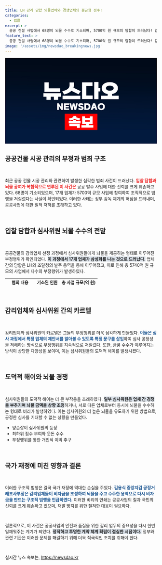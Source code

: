 ```yaml
---
title: LH 감리 담합 뇌물업체와 경쟁업체의 불균형 점수!
categories:
  - 법률
excerpt: >
  공공 건설 사업에서 68명이 뇌물 수수로 기소되며, 5700억 원 규모의 담합이 드러났다! 감리업체와 심사위원 간의 부패 카르텔이 부실 시공을 초래, 심각한 국가재정 손실을 불러왔다. 클릭해 자세히 알아보세요!
feature_text: >
  공공 건설 사업에서 68명이 뇌물 수수로 기소되며, 5700억 원 규모의 담합이 드러났다! 감리업체와 심사위원 간의 부패 카르텔이 부실 시공을 초래, 심각한 국가재정 손실을 불러왔다. 클릭해 자세히 알아보세요!
image: '/assets/img/newsdao_breakingnews.jpg'
---
```


<p><img src="/assets/img/newsdao_breakingnews.jpg" alt="implanttips 속보" /></p>

<h2 data-ke-size="size26">공공건물 시공 관리의 부정과 범죄 구조</h2>

<p data-ke-size="size16">&nbsp;</p>

<p>최근 공공 건물 시공 관리와 관련하여 발생한 심각한 범죄 사건이 드러났다. <b><span style="color: #ee2323;">입찰 담합과 뇌물 공여가 복합적으로 연루된 이 사건은</span></b> 공공 발주 사업에 대한 신뢰를 크게 훼손하고 있다. 68명이 기소되었으며, 17개 업체가 5700억 규모 사업에 참여하여 조직적으로 범행을 저질렀다는 사실이 확인되었다. 이러한 사태는 정부 감독 체계의 허점을 드러내며, 공공사업에 대한 질적 저하를 초래하고 있다. </p>

<p data-ke-size="size16">&nbsp;</p>

<h2 data-ke-size="size26">입찰 담합과 심사위원 뇌물 수수의 전말</h2>

<p data-ke-size="size16">&nbsp;</p>

<p>공공건물의 감리업체 선정 과정에서 심사위원들에게 뇌물을 제공하는 형태로 이루어진 부정행위가 확인되었다. <b><span style="background-color: #21538527;">이 과정에서 17개 업체가 삼성화를 나눈 것으로 드러났다.</span></b> 업체 간의 담합은 LH와 조달청의 발주 용역을 통해 이루어졌고, 이로 인해 총 5740억 원 규모의 사업에서 다수의 부정행위가 발생하였다. </p>

<table style="width: 100%; height: 30px;">
  <tbody>
    <tr>
      <td style="text-align: center; height: 17px;"><b>혐의 내용</b></td>
      <td style="text-align: center; height: 17px;"><b>기소된 인원</b></td>
      <td style="text-align: center; height: 17px;"><b>총 사업 규모(억 원)</b></td>
    </tr>
    <tr>
      <td style="text-align: center;">담합, 뇌물수수</td>
      <td style="text-align: center;">68명</td>
      <td style="text-align: center;">5740</td>
    </tr>
  </tbody>
</table>

<p data-ke-size="size16">&nbsp;</p>

<h2 data-ke-size="size26">감리업체와 심사위원 간의 카르텔</h2>

<p data-ke-size="size16">&nbsp;</p>

<p>감리업체와 심사위원의 카르텔은 그들의 부정행위를 더욱 심각하게 만들었다. <b><span style="color: #1a5490;">이들은 심사 과정에서 특정 업체의 제안서를 알아볼 수 있도록 특정 문구를 삽입</span></b>하여 심사 공정성을 저해하는 방식으로 부정행위를 지속적으로 저질렀다. 또한, 금품 수수가 이루어지는 방식이 상당한 다양성을 보이며, 이는 심사위원들의 도덕적 해이를 발생시켰다.</p>

<p data-ke-size="size16">&nbsp;</p>

<h2 data-ke-size="size26">도덕적 해이와 뇌물 경쟁</h2>

<p data-ke-size="size16">&nbsp;</p>

<p>심사위원들의 도덕적 해이는 더 큰 부작용을 초래하였다. <b><span style="background-color: #21538527;">일부 심사위원은 업체 간 경쟁을 부추기며 뇌물 금액을 상향 조정</span></b>하거나, 서로 다른 업체로부터 동시에 뇌물을 수수하는 형태로 비리가 발생하였다. 이는 심사위원의 더 높은 뇌물을 유도하기 위한 방법으로, 공정한 심사를 기대할 수 없는 상황을 만들었다.</p>

<ul>
  <li>양손잡이 심사위원의 등장</li>
  <li>최하위 점수 부여와 웃돈 수수</li>
  <li>부정행위를 통한 개인적 이익 추구</li>
</ul>

<p data-ke-size="size16">&nbsp;</p>

<h2 data-ke-size="size26">국가 재정에 미친 영향과 결론</h2>

<p data-ke-size="size16">&nbsp;</p>

<p>이러한 구조적 범행은 결국 국가 재정에 막대한 손실을 주었다. <b><span style="color: #1a5490;">김용식 중앙지검 공정거래조사부장은 감리업체들이 비자금을 조성하여 뇌물을 주고 수주한 용역으로 다시 비자금을 만드는 구조적 범행을 언급하였다.</span></b> 이러한 비리의 연쇄는 공공사업의 질과 국민의 신뢰를 크게 훼손하고 있으며, 재발 방지를 위한 철저한 대응이 필요하다.</p>

<p data-ke-size="size16">&nbsp;</p> 

<p>결론적으로, 이 사건은 공공사업의 안전과 품질을 위한 감리 업무의 중요성을 다시 한번 일깨워주는 계기가 되었다. <b><span style="background-color: #21538527;">정직하고 투명한 계약 체계 확립이 절실한 시점이다.</span></b> 정부와 관련 기관은 이러한 문제를 해결하기 위해 더욱 적극적인 조치를 취해야 한다. </p>

<p data-ke-size="size16">&nbsp;</p>
실시간 뉴스 속보는, <a href="https://newsdao.kr" rel="dofollow">https://newsdao.kr</a>


